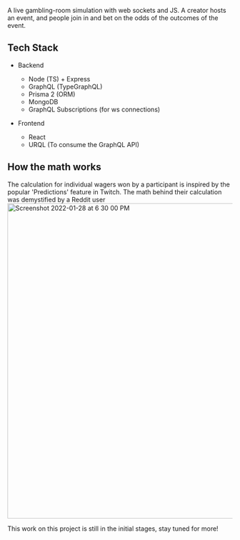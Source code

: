 A live gambling-room simulation with web sockets and JS.
A creator hosts an event, and people join in and bet on the odds of the outcomes of the event.

## Tech Stack

- Backend

  - Node (TS) + Express
  - GraphQL (TypeGraphQL)
  - Prisma 2 (ORM)
  - MongoDB
  - GraphQL Subscriptions (for ws connections)

- Frontend
  - React
  - URQL (To consume the GraphQL API)

## How the math works

The calculation for individual wagers won by a participant is inspired by the popular 'Predictions' feature in Twitch. The math behind their calculation was demystified by a Reddit user
<img width="706" alt="Screenshot 2022-01-28 at 6 30 00 PM" src="https://user-images.githubusercontent.com/34805919/153216670-bde42cfe-715c-4edd-96ed-f92a479349d0.png">

This work on this project is still in the initial stages, stay tuned for more!
